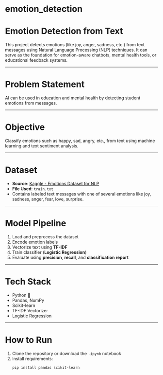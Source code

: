 # emotion_detection
# Emotion Detection from Text

This project detects emotions (like joy, anger, sadness, etc.) from text messages using Natural Language Processing (NLP) techniques. It can serve as the foundation for emotion-aware chatbots, mental health tools, or educational feedback systems.

---

# Problem Statement

AI can be used in education and mental health by detecting student emotions from messages.

---

# Objective

Classify emotions such as happy, sad, angry, etc., from text using machine learning and text sentiment analysis.

---

# Dataset

- **Source**: [Kaggle - Emotions Dataset for NLP](https://www.kaggle.com/datasets/praveengovi/emotions-dataset-for-nlp)
- **File Used**: `train.txt`
- Contains labeled text messages with one of several emotions like joy, sadness, anger, fear, love, surprise.

---

# Model Pipeline

1. Load and preprocess the dataset  
2. Encode emotion labels  
3. Vectorize text using **TF-IDF**  
4. Train classifier (**Logistic Regression**)  
5. Evaluate using **precision**, **recall**, and **classification report**

---

# Tech Stack

- Python 🐍  
- Pandas, NumPy  
- Scikit-learn  
- TF-IDF Vectorizer  
- Logistic Regression

---

# How to Run

1. Clone the repository or download the `.ipynb` notebook
2. Install requirements:
   ```bash
   pip install pandas scikit-learn
